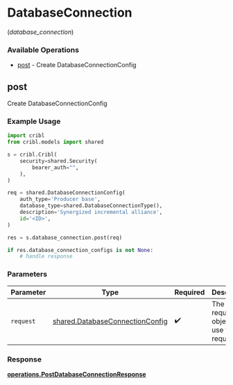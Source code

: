# DatabaseConnection
(*database_connection*)

### Available Operations

* [post](#post) - Create DatabaseConnectionConfig

## post

Create DatabaseConnectionConfig

### Example Usage

```python
import cribl
from cribl.models import shared

s = cribl.Cribl(
    security=shared.Security(
        bearer_auth="",
    ),
)

req = shared.DatabaseConnectionConfig(
    auth_type='Producer base',
    database_type=shared.DatabaseConnectionType(),
    description='Synergized incremental alliance',
    id='<ID>',
)

res = s.database_connection.post(req)

if res.database_connection_configs is not None:
    # handle response
```

### Parameters

| Parameter                                                                          | Type                                                                               | Required                                                                           | Description                                                                        |
| ---------------------------------------------------------------------------------- | ---------------------------------------------------------------------------------- | ---------------------------------------------------------------------------------- | ---------------------------------------------------------------------------------- |
| `request`                                                                          | [shared.DatabaseConnectionConfig](../../models/shared/databaseconnectionconfig.md) | :heavy_check_mark:                                                                 | The request object to use for the request.                                         |


### Response

**[operations.PostDatabaseConnectionResponse](../../models/operations/postdatabaseconnectionresponse.md)**

